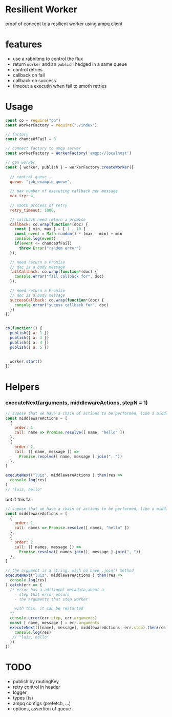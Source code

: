 Resilient Worker
===

proof of concept to a resilient worker using ampq client

# features
 - use a rabbitmq to control the flux
 - return `worker` and an `publish` hedged in a same queue
 - control retries
 - callback on fail
 - callback on success
 - timeout a executin when fail to smoth retries

# Usage
```javascript
const co = require("co")
const WorkerFactory = require("./index")

// factory
const chanceOfFail = 8

// connect factory to amqp server
const workerFactory = WorkerFactory('amqp://localhost')

// gen worker 
const { worker, publish } = workerFactory.createWorker({
  
  // control queue
  queue: "job_example_queue",
  
  // max number of executing callback per message 
  max_try: 4,
  
  // smoth process of retry
  retry_timeout: 1000,

  // callback need return a promise
  callback: co.wrap(function*(doc) {
    const [ min, max ] = [ 1 , 10 ]
    const event = Math.random() * (max - min) + min
    console.log(event)
    if(event <= chanceOfFail)
      throw Error("random error")
  }),

  // need return a Promise
  // doc is a body message
  failCallback: co.wrap(function*(doc) {
    console.error("fail callback for", doc)
  }),

  // need return a Promise
  // doc is a body message
  successCallback: co.wrap(function*(doc) {
    console.error("sucess callback for", doc)
  })
})


co(function*() {
  publish({ a: 1 })
  publish({ a: 3 })
  publish({ a: 4 })
  publish({ a: 5 })
  

  worker.start()
})
```

# Helpers
### executeNext(arguments, middlewareActions, stepN = 1)
```javascript
// supose that we have a chain of actions to be performed, like a middleware
const middlewareActions = [
  { 
    order: 1, 
    call: name => Promise.resolve([ name, "hello" ]) 
  },
  { 
    order: 2, 
    call: ([ name, message ]) =>
      Promise.resolve([ name, message ].join(", ")) 
  },
]

executeNext("luiz", middlewareActions ).then(res =>
  console.log(res)
)
// "luiz, hello"
```
but if this fail
```javascript
// supose that we have a chain of actions to be performed, like a middleware
const middlewareActions = [
  { 
    order: 1, 
    call: names => Promise.resolve([ names, "hello" ]) 
  },
  { 
    order: 2, 
    call: ([ names, message ]) =>
      Promise.resolve([ names.join(), message ].join(", ")) 
  },
]

// the argument is a string, wich no have .join() method
executeNext("luiz", middlewareActions ).then(res =>
  console.log(res)
).catch(err => {
  /* error has a aditional metadata,about a 
    - step that error occurs
    - the arguments that step worker

    with this, it can be restarted
  */
  console.error(err.step, err.arguments)
  const [ name, message ] = err.arguments
  executeNext([[name], message], middlewareActions, err.step).then(res => {
    console.log(res)
   // "luiz, hello"
  })
})
```

# TODO
 - publish by routingKey
 - retry control in header
 - logger
 - types (ts)
 - ampq configs (prefetch, ...)
 - options, assertion of queue